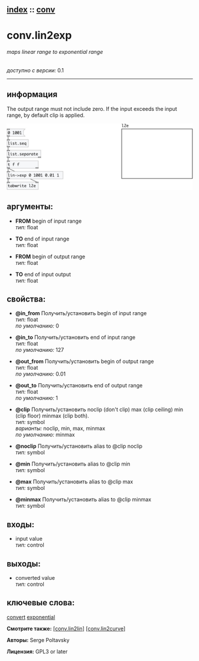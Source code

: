 [index](index.html) :: [conv](category_conv.html)
---

# conv.lin2exp

###### maps linear range to exponential range

*доступно с версии:* 0.1

---


## информация
The output range must not include zero. If the input exceeds the input range, by default clip is applied.


[![example](../examples/img/conv.lin2exp.jpg)](../examples/pd/conv.lin2exp.pd)



## аргументы:

* **FROM**
begin of input range<br>
_тип:_ float<br>

* **TO**
end of input range<br>
_тип:_ float<br>

* **FROM**
begin of output range<br>
_тип:_ float<br>

* **TO**
end of input output<br>
_тип:_ float<br>





## свойства:

* **@in_from** 
Получить/установить begin of input range<br>
_тип:_ float<br>
_по умолчанию:_ 0<br>

* **@in_to** 
Получить/установить end of input range<br>
_тип:_ float<br>
_по умолчанию:_ 127<br>

* **@out_from** 
Получить/установить begin of output range<br>
_тип:_ float<br>
_по умолчанию:_ 0.01<br>

* **@out_to** 
Получить/установить end of output range<br>
_тип:_ float<br>
_по умолчанию:_ 1<br>

* **@clip** 
Получить/установить noclip (don&#39;t clip) max (clip ceiling) min (clip floor) minmax (clip both).<br>
_тип:_ symbol<br>
_варианты:_ noclip, min, max, minmax<br>
_по умолчанию:_ minmax<br>

* **@noclip** 
Получить/установить alias to @clip noclip<br>
_тип:_ symbol<br>

* **@min** 
Получить/установить alias to @clip min<br>
_тип:_ symbol<br>

* **@max** 
Получить/установить alias to @clip max<br>
_тип:_ symbol<br>

* **@minmax** 
Получить/установить alias to @clip minmax<br>
_тип:_ symbol<br>



## входы:

* input value<br>
_тип:_ control



## выходы:

* converted value<br>
_тип:_ control



## ключевые слова:

[convert](keywords/convert.html)
[exponential](keywords/exponential.html)



**Смотрите также:**
[\[conv.lin2lin\]](conv.lin2lin.html)
[\[conv.lin2curve\]](conv.lin2curve.html)




**Авторы:** Serge Poltavsky




**Лицензия:** GPL3 or later





